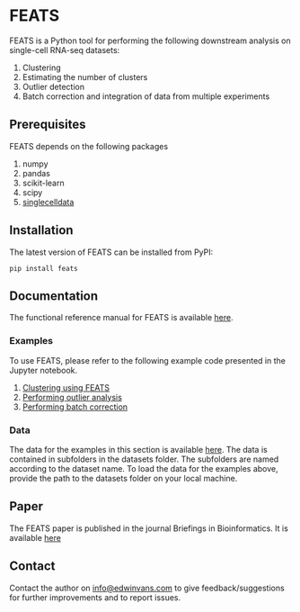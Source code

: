 # FEATS

FEATS is a Python tool for performing the following downstream analysis on single-cell RNA-seq datasets:

1. Clustering
2. Estimating the number of clusters
3. Outlier detection
4. Batch correction and integration of data from multiple experiments

## Prerequisites

FEATS depends on the following packages

1. numpy
2. pandas
3. scikit-learn
4. scipy
5. [singlecelldata](https://edwinv87.github.io/singlecelldata/)

## Installation

The latest version of FEATS can be installed from PyPI:

`pip install feats`

## Documentation

The functional reference manual for FEATS is available [here](https://feats.readthedocs.io/en/latest/index.html).

### Examples

To use FEATS, please refer to the following example code presented in the Jupyter notebook.

1. [Clustering using FEATS](https://edwinv87.github.io/feats/docs/FEATS-Clustering.html)
2. [Performing outlier analysis](https://edwinv87.github.io/feats/docs/FEATS-Outlier-Detection.html)
3. [Performing batch correction](https://edwinv87.github.io/feats/docs/FEATS-Batch-Correction.html)

### Data

The data for the examples in this section is available [here](https://edwinvans.com/datasets/). The data is contained in subfolders in the datasets folder. The subfolders are named according to the dataset name. To load the data for the examples above, provide the path to the datasets folder on your local machine.

## Paper

The FEATS paper is published in the journal Briefings in Bioinformatics. It is available [here](https://academic.oup.com/bib/article-abstract/22/4/bbaa306/6025503)

## Contact

Contact the author on <info@edwinvans.com> to give feedback/suggestions for further improvements and to report issues.
